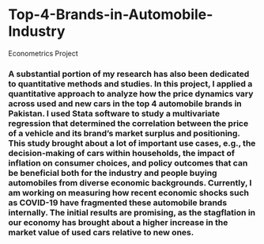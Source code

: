 # Top-4-Brands-in-Automobile-Industry
Econometrics Project

### A substantial portion of my research has also been dedicated to quantitative methods and studies. In this project, I applied a quantitative approach to analyze how the price dynamics vary across used and new cars in the top 4 automobile brands in Pakistan. I used Stata software to study a multivariate regression that determined the correlation between the price of a vehicle and its brand’s market surplus and positioning. This study brought about a lot of important use cases, e.g., the decision-making of cars within households, the impact of inflation on consumer choices, and policy outcomes that can be beneficial both for the industry and people buying automobiles from diverse economic backgrounds. Currently, I am working on measuring how recent economic shocks such as COVID-19 have fragmented these automobile brands internally. The initial results are promising, as the stagflation in our economy has brought about a higher increase in the market value of used cars relative to new ones. 
